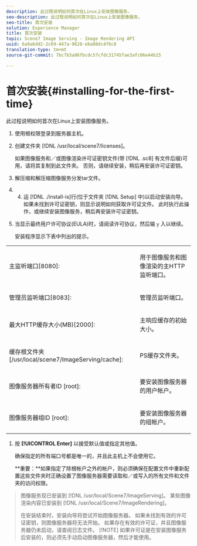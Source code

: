 ```yaml
---
description: 此过程说明如何首次在Linux上安装图像服务。
seo-description: 此过程说明如何首次在Linux上安装图像服务。
seo-title: 首次安装
solution: Experience Manager
title: 首次安装
topic: Scene7 Image Serving - Image Rendering API
uuid: 6a9a6dd2-2c69-447a-9628-eba08dc4f6c8
translation-type: tm+mt
source-git-commit: 7bc7b3a86fbcdc57cfdc31745fae3afc06e44b15

---
```



# 首次安装{#installing-for-the-first-time}

此过程说明如何首次在Linux上安装图像服务。

1. 使用根权限登录到服务器主机。
1. 创建文件夹 [!DNL /usr/local/scene7/licenses]。

   如果图像服务和／或图像渲染许可证密钥文件(带 [!DNL .sc8] 有文件后缀)可用，请将其复制到此文件夹。 否则，请继续安装，稍后再安装许可证密钥。
1. 解压缩和解压缩图像服务分发tar文件。
1. 
   4. 运 [!DNL ./install-is]行(位于文件夹 [!DNL Setup] 中)以启动安装向导。
   如果未找到许可证密钥，则显示说明如何获取许可证文件。 此时执行此操作，或继续安装图像服务，稍后再安装许可证密钥。
1. 当显示最终用户许可协议(EULA)时，请阅读许可协议，然后输 `y` 入以继续。

   安装程序显示下表中列出的提示。

<table id="table_0E7B673CAD8E4C5EB72F8283A0DDEFC8"> 
 <tbody> 
  <tr> 
   <td colname="col1"> <p><span class="codeph"> 主监听端口[8080]:</span> </p> </td> 
   <td colname="col2"> <p>用于图像服务和图像渲染的主HTTP监听端口。 </p> </td> 
  </tr> 
  <tr> 
   <td colname="col1"> <p><span class="codeph"> 管理员监听端口[8083]:</span> </p> </td> 
   <td colname="col2"> <p>管理员监听端口。 </p> </td> 
  </tr> 
  <tr> 
   <td colname="col1"> <p><span class="codeph"> 最大HTTP缓存大小(MB)[2000]:</span> </p> </td> 
   <td colname="col2"> <p>主响应缓存的初始大小。 </p> </td> 
  </tr> 
  <tr> 
   <td colname="col1"> <p><span class="codeph"> 缓存根文件夹[/usr/local/scene7/ImageServing/cache]:</span> </p> </td> 
   <td colname="col2"> <p>PS缓存文件夹。 </p> </td> 
  </tr> 
  <tr> 
   <td colname="col1"> <p><span class="codeph"> 图像服务器所有者ID [root]:</span> </p> </td> 
   <td colname="col2"> <p>要安装图像服务器的用户帐户。 </p> </td> 
  </tr> 
  <tr> 
   <td colname="col1"> <p><span class="codeph"> 图像服务器组ID [root]:</span> </p> </td> 
   <td colname="col2"> <p>要安装图像服务器的组帐户。 </p> </td> 
  </tr> 
 </tbody> 
</table>

1. 按 **[!UICONTROL Enter]** 以接受默认值或指定其他值。

   确保指定的所有端口号都是唯一的，并且此主机上不会使用它。

   **重要：**如果指定了除根帐户之外的帐户，则必须确保在配置文件中重新配置这些文件夹时正确设置了图像服务器需要读取和／或写入的所有文件和文件夹的访问权限。
>图像服务现已安装到 [!DNL /usr/local/Scene7/ImageServing]。 某些图像渲染内容已安装到 [!DNL /usr/local/Scene7/ImageRendering]。
>
>在安装结束时，安装向导将尝试开始图像服务器。 如果未找到有效的许可证密钥，则图像服务器将无法开始。 如果存在有效的许可证，并且图像服务器仍未启动，请查阅日志文件。
>[!NOTE]
如果许可证是在安装图像服务后安装的，则必须先手动启动图像服务器，然后才能使用。
>
>
>


